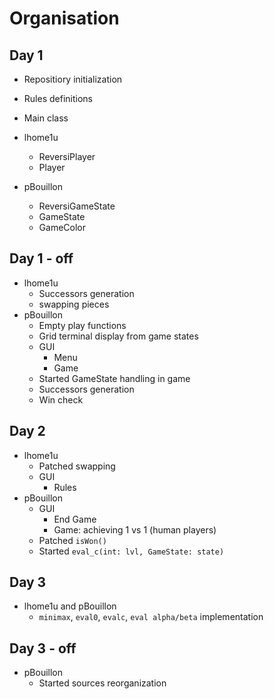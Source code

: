 # Organisation

## Day 1
* Repositiory initialization
* Rules definitions
* Main class

* lhome1u
    * ReversiPlayer
    * Player
* pBouillon
    * ReversiGameState
    * GameState
    * GameColor
    
## Day 1 - off
* lhome1u
    * Successors generation
    * swapping pieces
* pBouillon
    * Empty play functions
    * Grid terminal display from game states
    * GUI
        * Menu
        * Game  
    * Started GameState handling in game
    * Successors generation
    * Win check
    
## Day 2
* lhome1u
    * Patched swapping
    * GUI
        * Rules
* pBouillon
    * GUI
        * End Game
        * Game: achieving 1 vs 1 (human players)
    * Patched `isWon()`
    * Started `eval_c(int: lvl, GameState: state)`

## Day 3
* lhome1u and pBouillon
    * `minimax`, `eval0`, `evalc`, `eval alpha/beta` implementation

## Day 3 - off
* pBouillon
    * Started sources reorganization
